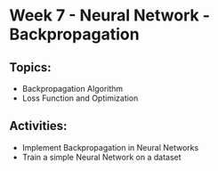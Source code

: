 # Week 7 - Neural Network - Backpropagation
## Topics:
- Backpropagation Algorithm
- Loss Function and Optimization

## Activities:
- Implement Backpropagation in Neural Networks
- Train a simple Neural Network on a dataset

